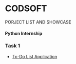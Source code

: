 # CODSOFT 
PORJECT LIST AND SHOWCASE
#### Python Internship ####
###  Task 1 ###
- [To-Do List Application](https://github.com/NtokozoMothwa/Algorithms-Practice)
